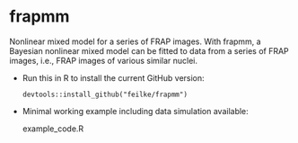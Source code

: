 # frapmm
Nonlinear mixed model for a series of FRAP images. With frapmm, a Bayesian nonlinear mixed model can be fitted to data from a series of FRAP images, i.e., FRAP images of various similar nuclei.

- Run this in R to install the current GitHub version:


  ```
  devtools::install_github("feilke/frapmm")
  ```

- Minimal working example including data simulation available: 

  example_code.R
